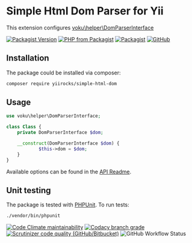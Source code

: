 # Simple Html Dom Parser for Yii

This extension configures [voku\helper\DomParserInterface](https://github.com/voku/simple_html_dom)

[![Packagist Version](https://img.shields.io/packagist/v/yiirocks/simple-html-dom.svg)](https://packagist.org/packages/yiirocks/simple-html-dom)
[![PHP from Packagist](https://img.shields.io/packagist/php-v/yiirocks/simple-html-dom.svg)](https://php.net/)
[![Packagist](https://img.shields.io/packagist/dt/yiirocks/simple-html-dom.svg)](https://packagist.org/packages/yiirocks/simple-html-dom)
[![GitHub](https://img.shields.io/github/license/yiirocks/simple-html-dom.svg)](https://github.com/yiirocks/simple-html-dom/blob/master/LICENSE)

## Installation

The package could be installed via composer:

```bash
composer require yiirocks/simple-html-dom
```

## Usage

```php
use voku\helper\DomParserInterface;

class Class {
    private DomParserInterface $dom;

    __construct(DomParserInterface $dom) {
            $this->dom = $dom;
    }
}
```

Available options can be found in the [API Readme](https://github.com/voku/simple_html_dom/blob/master/README_API.md).

## Unit testing

The package is tested with [PHPUnit](https://phpunit.de/). To run tests:

```bash
./vendor/bin/phpunit
```

[![Code Climate maintainability](https://img.shields.io/codeclimate/maintainability/YiiRocks/simple-html-dom.svg)](https://codeclimate.com/github/YiiRocks/simple-html-dom/maintainability)
[![Codacy branch grade](https://img.shields.io/codacy/grade/b82875701bf54191b7a86069d724f013/master.svg)](https://app.codacy.com/gh/YiiRocks/simple-html-dom)
[![Scrutinizer code quality (GitHub/Bitbucket)](https://img.shields.io/scrutinizer/quality/g/yiirocks/simple-html-dom/master.svg)](https://scrutinizer-ci.com/g/yiirocks/simple-html-dom/?branch=master)
![GitHub Workflow Status](https://img.shields.io/github/workflow/status/yiirocks/simple-html-dom/analysis)
